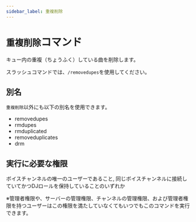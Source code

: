 ```yaml
---
sidebar_label: 重複削除
---
```

# `重複削除`コマンド
キュー内の重複（ちょうふく）している曲を削除します。

スラッシュコマンドでは、`/removedupes`を使用してください。

## 別名
`重複削除`以外にも以下の別名を使用できます。

- removedupes
- rmdupes
- rmduplicated
- removeduplicates
- drm




## 実行に必要な権限
ボイスチャンネルの唯一のユーザーであること, 同じボイスチャンネルに接続していてかつDJロールを保持していることのいずれか

※管理者権限や、サーバーの管理権限、チャンネルの管理権限、および管理者権限を持つユーザーはこの権限を満たしていなくてもいつでもこのコマンドを実行できます。


